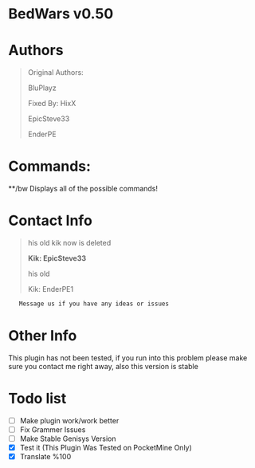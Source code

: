 # BedWars v0.50
# Authors
>Original Authors:
>
>BluPlayz
>
>Fixed By: HixX
>
>EpicSteve33
>
>EnderPE

# Commands:

**/bw Displays all of the possible commands!

# Contact Info
>his old kik now is deleted
>
>**Kik: EpicSteve33**
>
>his old
>
>Kik: EnderPE1

```html
   Message us if you have any ideas or issues
```

# Other Info

This plugin has not been tested, if you run into this problem please make sure you contact me right away, also this version is stable

# Todo list

- [ ] Make plugin work/work better
- [ ] Fix Grammer Issues
- [ ] Make Stable Genisys Version
- [x] Test it (This Plugin Was Tested on PocketMine Only)
- [x] Translate %100
